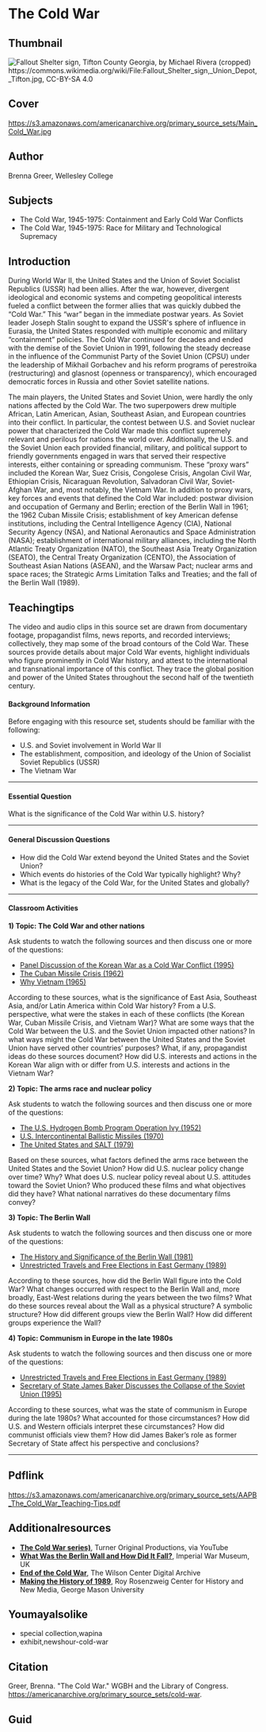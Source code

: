 # The Cold War

## Thumbnail

![Fallout Shelter sign, Tifton County Georgia, by Michael Rivera (cropped) https://commons.wikimedia.org/wiki/File:Fallout_Shelter_sign,_Union_Depot,_Tifton.jpg, CC-BY-SA 4.0](https://s3.amazonaws.com/americanarchive.org/primary_source_sets/Thumbnail_Cold_War.jpg "Fallout Shelter sign, Tifton County Georgia, by Michael Rivera (cropped) https://commons.wikimedia.org/wiki/File:Fallout_Shelter_sign,_Union_Depot,_Tifton.jpg, CC-BY-SA 4.0")

## Cover
https://s3.amazonaws.com/americanarchive.org/primary_source_sets/Main_Cold_War.jpg

## Author

Brenna Greer, Wellesley College

## Subjects

- The Cold War, 1945-1975: Containment and Early Cold War Conflicts
- The Cold War, 1945-1975: Race for Military and Technological Supremacy

## Introduction

During World War II, the United States and the Union of Soviet Socialist Republics (USSR) had been allies. After the war, however, divergent ideological and economic systems and competing geopolitical interests fueled a conflict between the former allies that was quickly dubbed the “Cold War.” This “war” began in the immediate postwar years. As Soviet leader Joseph Stalin sought to expand the USSR's sphere of influence in Eurasia, the United States responded with multiple economic and military “containment” policies. The Cold War continued for decades and ended with the demise of the Soviet Union in 1991, following the steady decrease in the influence of the Communist Party of the Soviet Union (CPSU) under the leadership of Mikhail Gorbachev and his reform programs of perestroika (restructuring) and glasnost (openness or transparency), which encouraged democratic forces in Russia and other Soviet satellite nations. 

The main players, the United States and Soviet Union, were hardly the only nations affected by the Cold War. The two superpowers drew multiple African, Latin American, Asian, Southeast Asian, and European countries into their conflict. In particular, the contest between U.S. and Soviet nuclear power that characterized the Cold War made this conflict supremely relevant and perilous for nations the world over. Additionally, the U.S. and the Soviet Union each provided financial, military, and political support to friendly governments engaged in wars that served their respective interests, either containing or spreading communism. These “proxy wars” included the Korean War, Suez Crisis, Congolese Crisis, Angolan Civil War, Ethiopian Crisis, Nicaraguan Revolution, Salvadoran Civil War, Soviet-Afghan War, and, most notably, the Vietnam War. In addition to proxy wars, key forces and events that defined the Cold War included: postwar division and occupation of Germany and Berlin; erection of the Berlin Wall in 1961; the 1962 Cuban Missile Crisis; establishment of key American defense institutions, including the Central Intelligence Agency (CIA), National Security Agency (NSA), and National Aeronautics and Space Administration (NASA); establishment of international military alliances, including the North Atlantic Treaty Organization (NATO), the Southeast Asia Treaty Organization (SEATO), the Central Treaty Organization (CENTO), the Association of Southeast Asian Nations (ASEAN), and the Warsaw Pact; nuclear arms and space races; the Strategic Arms Limitation Talks and Treaties; and the fall of the Berlin Wall (1989).



## Teachingtips

The video and audio clips in this source set are drawn from documentary footage, propagandist films, news reports, and recorded interviews; collectively, they map some of the broad contours of the Cold War. These sources provide details about major Cold War events, highlight individuals who figure prominently in Cold War history, and attest to the international and transnational importance of this conflict. They trace the global position and power of the United States throughout the second half of the twentieth century.

#### Background Information

Before engaging with this resource set, students should be familiar with the following:

- U.S. and Soviet involvement in World War II
- The establishment, composition, and ideology of the Union of Socialist Soviet Republics (USSR)
- The Vietnam War


<hr>

#### Essential Question 

What is the significance of the Cold War within U.S. history? 


<hr>

#### General Discussion Questions
- How did the Cold War extend beyond the United States and the Soviet Union?
- Which events do histories of the Cold War typically highlight? Why?
- What is the legacy of the Cold War, for the United States and globally?


<hr>

#### Classroom Activities

**1) Topic: The Cold War and other nations**

Ask students to watch the following sources and then discuss one or more of the questions: 

- [Panel Discussion of the Korean War as a Cold War Conflict (1995)](/primary_source_sets/cold-war/03-507-639k35n24m)
- [The Cuban Missile Crisis (1962)](/primary_source_sets/cold-war/05-15-k649p2wg6h)
- [Why Vietnam (1965)](/primary_source_sets/cold-war/07-15-1g0ht2gc5k)

According to these sources, what is the significance of East Asia, Southeast Asia, and/or Latin America within Cold War history? From a U.S. perspective, what were the stakes in each of these conflicts (the Korean War, Cuban Missile Crisis, and Vietnam War)? What are some ways that the Cold War between the U.S. and the Soviet Union impacted other nations? In what ways might the Cold War between the United States and the Soviet Union have served other countries’ purposes? What, if any, propagandist ideas do these sources document? How did U.S. interests and actions in the Korean War align with or differ from U.S. interests and actions in the Vietnam War? 


**2) Topic: The arms race and nuclear policy**

Ask students to watch the following sources and then discuss one or more of the questions: 

- [The U.S. Hydrogen Bomb Program Operation Ivy (1952)](/primary_source_sets/cold-war/02-15-ft8df6k85x)
- [U.S. Intercontinental Ballistic Missiles (1970)](/primary_source_sets/cold-war/06-15-jh3cz32c4m)
- [The United States and SALT (1979)](/primary_source_sets/cold-war/08-259-901zgw6h)

Based on these sources, what factors defined the arms race between the United States and the Soviet Union? How did U.S. nuclear policy change over time? Why? What does U.S. nuclear policy reveal about U.S. attitudes toward the Soviet Union? Who produced these films and what objectives did they have? What national narratives do these documentary films convey? 


**3) Topic: The Berlin Wall**

Ask students to watch the following sources and then discuss one or more of the questions: 

- [The History and Significance of the Berlin Wall (1981)](/primary_source_sets/cold-war/04-507-k93125r50q)
- [Unrestricted Travels and Free Elections in East Germany (1989)](/primary_source_sets/cold-war/09-507-x639z91909)

According to these sources, how did the Berlin Wall figure into the Cold War? What changes occurred with respect to the Berlin Wall and, more broadly, East-West relations during the years between the two films? What do these sources reveal about the Wall as a physical structure? A symbolic structure? How did different groups view the Berlin Wall? How did different groups experience the Wall? 


**4) Topic: Communism in Europe in the late 1980s**

Ask students to watch the following sources and then discuss one or more of the questions: 

- [Unrestricted Travels and Free Elections in East Germany (1989)](/primary_source_sets/cold-war/09-507-x639z91909)
- [Secretary of State James Baker Discusses the Collapse of the Soviet Union (1995)](/primary_source_sets/cold-war/10-507-5x2599zr5q)

According to these sources, what was the state of communism in Europe during the late 1980s? What accounted for those circumstances? How did U.S. and Western officials interpret these circumstances? How did communist officials view them? How did James Baker’s role as former Secretary of State affect his perspective and conclusions? 

<hr>

## Pdflink

https://s3.amazonaws.com/americanarchive.org/primary_source_sets/AAPB_The_Cold_War_Teaching-Tips.pdf


## Additionalresources

- [**The Cold War series)**](https://www.youtube.com/playlist?list=PL8hNHC9nbLlzb4miGp5pZPYCk9Zw0dGke), Turner Original Productions, via YouTube
- [**What Was the Berlin Wall and How Did It Fall?**](https://www.iwm.org.uk/history/what-was-the-berlin-wall-and-how-did-it-fall), Imperial War Museum, UK
- [**End of the Cold War**](https://digitalarchive.wilsoncenter.org/topics/end-cold-war), The Wilson Center Digital Archive
- [**Making the History of 1989**](https://rrchnm.org/portfolio-item/making-the-history-of-1989/), Roy Rosenzweig Center for History and New Media, George Mason University


## Youmayalsolike
- special collection,wapina
- exhibit,newshour-cold-war


## Citation

Greer, Brenna. "The Cold War." WGBH and the Library of Congress. https://americanarchive.org/primary_source_sets/cold-war.


## Guid